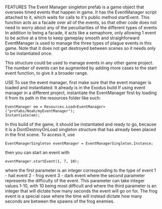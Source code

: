FEATURES
The Event Manager singleton prefab is a game object that oversees timed events that happen in game. 
It has the EventManager script attached to it, which waits for calls to it's public method startEvent.
This function acts as a facade over all of the events, so that other code does not need to worry about any of the pecuiliarities of the different types of events
In addition to being a facade, it acts like a semaphore, only allowing 1 event to be active at a time to keep gameplay smooth and straighforward
EventManager is used to manage the three types of plague events in this game.
Note that it does not get destroyed between scenes so it needs only to be instantiated once.


This structure could be used to manage events in any other game project. The number of events can be augmented by adding more cases to the start event function, to give it a broader range.


USE
To use the event manager, first make sure that the event manager is loaded and instantiated. It already is in the Exodus build 
If using event manager in a different project, instantiate the EventManager first by loading it from its path in the resources folder like such:

    EventManager em = Resources.Load<EventManager>("prefabs/Noah/myEventManager");
    Instantiate(em);

In this build of the game, it should be instantiated and ready to go, because it is a DontDestroyOnLoad singleton structure that has already been placed in the first scene. To access it, use

    EventManagerSingleton eventManager = EventManagerSingleton.Instance;

then you can start an event with

    eventManager.startEvent(1, 7, 10);

where the first parameter is an integer corresponding to the type of event 1 - hail event 2 - frog event 3 - dark event where the second parameter represents the difficulty of the event.
This parameter can take integer values 1-10, with 10 being most difficult and where the third parameter is an integer that will dictate how many seconds the event will go on for. 
The frog event is a special case where the time will instead dictate how many seconds are between the spawns of the frog enemies.
